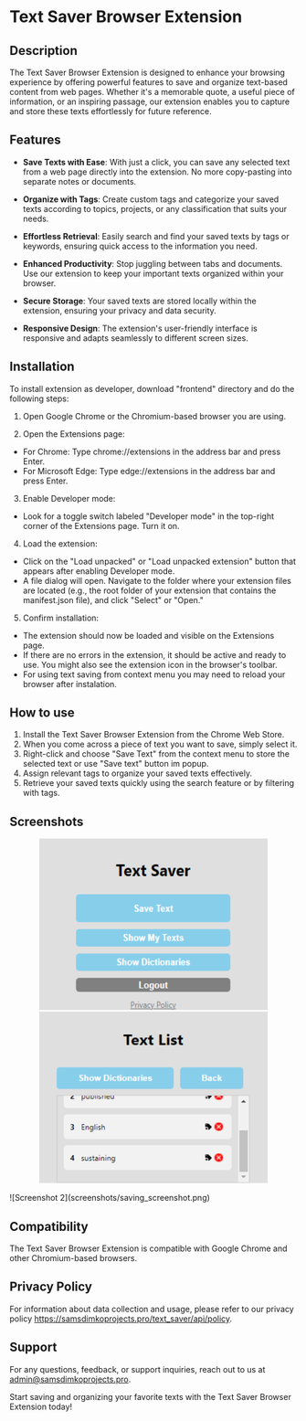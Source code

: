 # Text Saver Browser Extension

## Description

The Text Saver Browser Extension is designed to enhance your browsing experience by offering powerful features to save and organize text-based content from web pages. Whether it's a memorable quote, a useful piece of information, or an inspiring passage, our extension enables you to capture and store these texts effortlessly for future reference.

## Features

* __Save Texts with Ease__: With just a click, you can save any selected text from a web page directly into the extension. No more copy-pasting into separate notes or documents.

* __Organize with Tags__: Create custom tags and categorize your saved texts according to topics, projects, or any classification that suits your needs.

* __Effortless Retrieval__: Easily search and find your saved texts by tags or keywords, ensuring quick access to the information you need.

* __Enhanced Productivity__: Stop juggling between tabs and documents. Use our extension to keep your important texts organized within your browser.

* __Secure Storage__: Your saved texts are stored locally within the extension, ensuring your privacy and data security.

* __Responsive Design__: The extension's user-friendly interface is responsive and adapts seamlessly to different screen sizes.

## Installation

To install extension as developer, download "frontend" directory and do the following steps:

1. Open Google Chrome or the Chromium-based browser you are using.

2. Open the Extensions page:
* For Chrome: Type chrome://extensions in the address bar and press Enter.
* For Microsoft Edge: Type edge://extensions in the address bar and press Enter.

3. Enable Developer mode:
* Look for a toggle switch labeled "Developer mode" in the top-right corner of the Extensions page. Turn it on.

4. Load the extension:
* Click on the "Load unpacked" or "Load unpacked extension" button that appears after enabling Developer mode.
* A file dialog will open. Navigate to the folder where your extension files are located (e.g., the root folder of your extension that contains the manifest.json file), and click "Select" or "Open."

5. Confirm installation:
* The extension should now be loaded and visible on the Extensions page.
* If there are no errors in the extension, it should be active and ready to use. You might also see the extension icon in the browser's toolbar.
* For using text saving from context menu you may need to reload your browser after instalation.

## How to use

1. Install the Text Saver Browser Extension from the Chrome Web Store.
2. When you come across a piece of text you want to save, simply select it.
3. Right-click and choose "Save Text" from the context menu to store the selected text or use "Save text" button im popup.
4. Assign relevant tags to organize your saved texts effectively.
5. Retrieve your saved texts quickly using the search feature or by filtering with tags.

## Screenshots

<p align="center">
  <img src="screenshots/mainpage_screenshot.png" alt="mainpage_screenshot" width="400" height="300">
  <img src="screenshots/texts_screenshot.png" alt="texts_screenshot" width="400" height="300">
</p>
![Screenshot 2](screenshots/saving_screenshot.png)

## Compatibility

The Text Saver Browser Extension is compatible with Google Chrome and other Chromium-based browsers.

## Privacy Policy

For information about data collection and usage, please refer to our privacy policy https://samsdimkoprojects.pro/text_saver/api/policy.

## Support

For any questions, feedback, or support inquiries, reach out to us at admin@samsdimkoprojects.pro.

Start saving and organizing your favorite texts with the Text Saver Browser Extension today!
